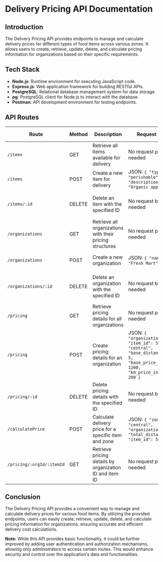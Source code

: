 # Delivery Pricing API Documentation

## Introduction

The Delivery Pricing API provides endpoints to manage and calculate delivery prices for different types of food items across various zones. It allows users to create, retrieve, update, delete, and calculate pricing information for organizations based on their specific requirements.

## Tech Stack

- **Node.js**: Runtime environment for executing JavaScript code.
- **Express.js**: Web application framework for building RESTful APIs.
- **PostgreSQL**: Relational database management system for data storage.
- **pg**: PostgreSQL client for Node.js to interact with the database.
- **Postman**: API development environment for testing endpoints.

## API Routes

| Route                      | Method | Description                                           | Request Format                                              | Response Format                                           |
|----------------------------|--------|-------------------------------------------------------|-------------------------------------------------------------|------------------------------------------------------------|
| `/items`                   | GET    | Retrieve all items available for delivery             | No request parameters needed                                | Array of item objects                                     |
| `/items`                   | POST   | Create a new item for delivery                        | JSON: `{ "type": "perishable", "description": "Organic apples" }` | Newly created item object                                 |
| `/items/:id`               | DELETE | Delete an item with the specified ID                  | No request body needed                                      | JSON: `{ "message": "Item deleted successfully" }`         |
| `/organizations`           | GET    | Retrieve all organizations with their pricing structures | No request parameters needed                                | Array of organization objects                             |
| `/organizations`           | POST   | Create a new organization                             | JSON: `{ "name": "Fresh Mart" }`                           | Newly created organization object                         |
| `/organizations/:id`       | DELETE | Delete an organization with the specified ID           | No request body needed                                      | JSON: `{ "message": "Organization deleted successfully" }` |
| `/pricing`                 | GET    | Retrieve pricing details for all organizations         | No request parameters needed                                | Array of pricing objects                                  |
| `/pricing`                 | POST   | Create pricing details for an organization            | JSON: `{ "organization_id": 1, "item_id": 5, "zone": "central", "base_distance_in_km": 5, "base_price_in_cents": 1200, "km_price_in_cents": 200 }` | Newly created pricing object                             |
| `/pricing/:id`             | DELETE | Delete pricing details with the specified ID           | No request body needed                                      | JSON: `{ "message": "Pricing deleted successfully" }`     |
| `/calculatePrice`          | POST   | Calculate delivery price for a specific item and zone | JSON: `{ "zone": "central", "organization_id": 1, "total_distance": 12, "item_id": 5 }` | JSON: `{ "total_price": 24.5 }`                           |
| `/pricing/:orgId/:itemId`  | GET    | Retrieve pricing details by organization ID and item ID | No request parameters needed                                | Pricing details object                                    |

## Conclusion

The Delivery Pricing API provides a convenient way to manage and calculate delivery prices for various food items. By utilizing the provided endpoints, users can easily create, retrieve, update, delete, and calculate pricing information for organizations, ensuring accurate and efficient delivery cost calculations.

**Note:** While this API provides basic functionality, it could be further improved by adding user authentication and authorization mechanisms, allowing only administrators to access certain routes. This would enhance security and control over the application's data and functionalities.
